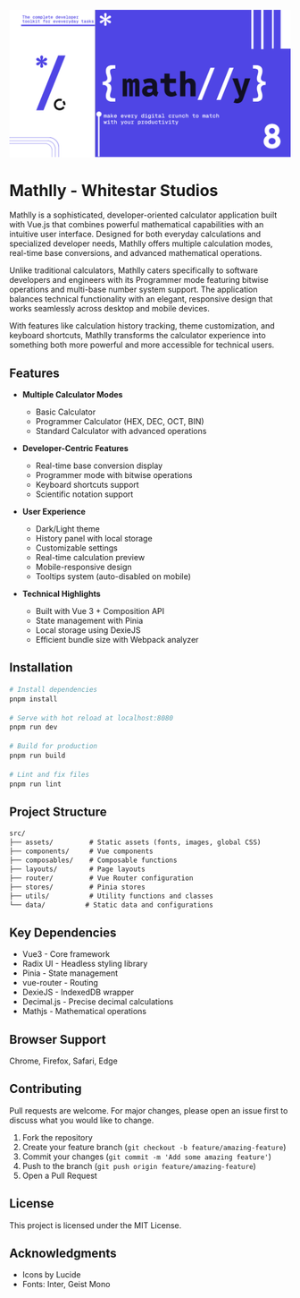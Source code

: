![mathlly-banner](./public/img/mathlly-github.png)

# Mathlly - Whitestar Studios
Mathlly is a sophisticated, developer-oriented calculator application built with Vue.js that combines powerful mathematical capabilities with an intuitive user interface. Designed for both everyday calculations and specialized developer needs, Mathlly offers multiple calculation modes, real-time base conversions, and advanced mathematical operations.

Unlike traditional calculators, Mathlly caters specifically to software developers and engineers with its Programmer mode featuring bitwise operations and multi-base number system support. The application balances technical functionality with an elegant, responsive design that works seamlessly across desktop and mobile devices.

With features like calculation history tracking, theme customization, and keyboard shortcuts, Mathlly transforms the calculator experience into something both more powerful and more accessible for technical users.

## Features

- **Multiple Calculator Modes**
  - Basic Calculator
  - Programmer Calculator (HEX, DEC, OCT, BIN)
  - Standard Calculator with advanced operations

- **Developer-Centric Features**
  - Real-time base conversion display
  - Programmer mode with bitwise operations
  - Keyboard shortcuts support
  - Scientific notation support

- **User Experience**
  - Dark/Light theme
  - History panel with local storage
  - Customizable settings
  - Real-time calculation preview
  - Mobile-responsive design
  - Tooltips system (auto-disabled on mobile)

- **Technical Highlights**
  - Built with Vue 3 + Composition API
  - State management with Pinia
  - Local storage using DexieJS
  - Efficient bundle size with Webpack analyzer

## Installation

```bash
# Install dependencies
pnpm install

# Serve with hot reload at localhost:8080
pnpm run dev

# Build for production
pnpm run build

# Lint and fix files
pnpm run lint
```
## Project Structure
```
src/
├── assets/         # Static assets (fonts, images, global CSS)
├── components/     # Vue components
├── composables/    # Composable functions
├── layouts/        # Page layouts
├── router/         # Vue Router configuration
├── stores/         # Pinia stores
├── utils/          # Utility functions and classes
└── data/          # Static data and configurations
```

## Key Dependencies
- Vue3 - Core framework
- Radix UI - Headless styling library
- Pinia - State management
- vue-router - Routing
- DexieJS - IndexedDB wrapper
- Decimal.js - Precise decimal calculations
- Mathjs - Mathematical operations

## Browser Support
Chrome, Firefox, Safari, Edge

## Contributing
Pull requests are welcome. For major changes, please open an issue first to discuss what you would like to change.

1. Fork the repository
2. Create your feature branch (`git checkout -b feature/amazing-feature`)
3. Commit your changes (`git commit -m 'Add some amazing feature'`)
4. Push to the branch (`git push origin feature/amazing-feature`)
5. Open a Pull Request

## License
This project is licensed under the MIT License.

## Acknowledgments
- Icons by Lucide
- Fonts: Inter, Geist Mono